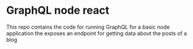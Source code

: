 # GraphQL node react

This repo contains the code for running GraphQL for a basic node application the exposes an endpoint for getting data about the posts of a blog
